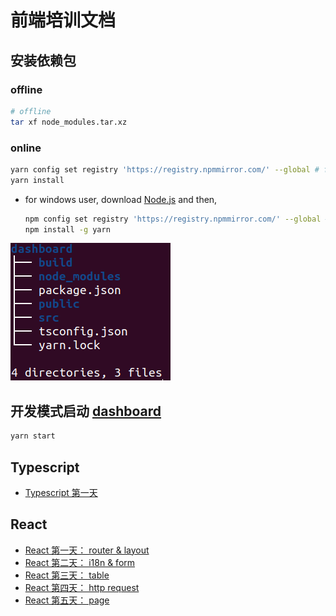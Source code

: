 # 前端培训文档

## 安装依赖包

### offline

```bash
# offline
tar xf node_modules.tar.xz
```

### online

```bash
yarn config set registry 'https://registry.npmmirror.com/' --global # for China users
yarn install
```

- for windows user, download [Node.js](https://nodejs.org/en/download/current/) and then,

  ```bash
  npm config set registry 'https://registry.npmmirror.com/' --global # for China user
  npm install -g yarn
  ```

![dashboard.png](dashboard.png)

## 开发模式启动 [dashboard](http://localhost:3000)

```bash
yarn start
```

## Typescript

- [Typescript 第一天](ts-day-1/)

## React

- [React 第一天： router & layout](react-day-1/)
- [React 第二天： i18n & form](react-day-2/)
- [React 第三天： table](react-day-3/)
- [React 第四天： http request](react-day-4/)
- [React 第五天： page](react-day-5/)
